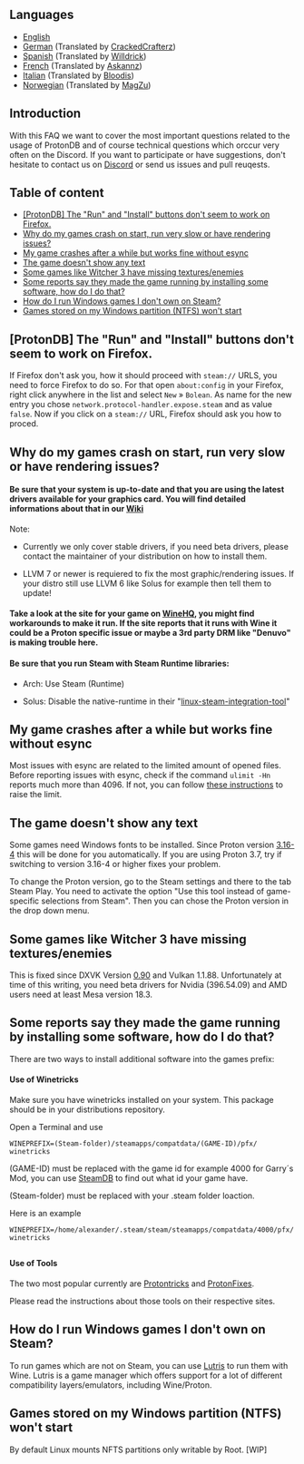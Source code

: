 ## Languages
-  [English](#table-of-content)
-  [German](README_DE.md) (Translated by [CrackedCrafterz](https://github.com/CrackedCrafterz))
-  [Spanish](README_ESP.md) (Translated by [Willdrick](https://github.com/Willdrick))
-  [French](README_FR.md) (Translated by [Askannz](https://github.com/Askannz))
-  [Italian](README_IT.md) (Translated by [Bloodis](https://github.com/bloodis))
-  [Norwegian](README_NO.md) (Translated by [MagZu](https://github.com/magzu))

## Introduction
With this FAQ we want to cover the most important questions related to the usage of ProtonDB and of course technical questions which orccur very often on the Discord. If you want to participate or have suggestions, don't hesitate to contact us on [Discord](https://discord.gg/uuwK9EV) or send us issues and pull reuqests.


## Table of content
  - [[ProtonDB] The "Run" and "Install" buttons don't seem to work on Firefox.](#protondb-the-run-and-install-buttons-dont-seem-to-work-on-firefox)
  - [Why do my games crash on start, run very slow or have rendering issues?](#why-do-my-games-crash-on-start-run-very-slow-or-have-rendering-issues)
  - [My game crashes after a while but works fine without esync](#my-game-crashes-after-a-while-but-works-fine-without-esync)
  - [The game doesn't show any text](#the-game-doesnt-show-any-text)
  - [Some games like Witcher 3 have missing textures/enemies](#some-games-like-witcher-3-have-missing-texturesenemies)
  - [Some reports say they made the game running by installing some software, how do I do that?](#some-reports-say-they-made-the-game-running-by-installing-some-software-how-do-i-do-that)
  - [How do I run Windows games I don't own on Steam?](#how-do-i-run-windows-games-i-dont-own-on-steam)
  - [Games stored on my Windows partition (NTFS) won't start](#games-stored-on-my-windows-partition-ntfs-wont-start)
## [ProtonDB] The "Run" and "Install" buttons don't seem to work on Firefox.
If Firefox don't ask you, how it should proceed with `steam://` URLS, you need to force Firefox to do so. For that open `about:config` in your Firefox, right click anywhere in the list and select `New` » `Bolean`. As name for the new entry you chose `network.protocol-handler.expose.steam` and as value `false`. Now if you click on a `steam://` URL, Firefox should ask you how to proced.
## Why do my games crash on start, run very slow or have rendering issues?

#### Be sure that your system is up-to-date and that you are using the latest drivers available for your graphics card. You will find detailed informations about that in our [Wiki](https://github.com/NoXPhasma/protondb_faq/wiki/Graphics-driver-installation)

Note:

- Currently we only cover stable drivers, if you need beta drivers, please contact the maintainer of your distribution on how to install them.

- LLVM 7 or newer is requiered to fix the most graphic/rendering issues. If your distro still use LLVM 6 like Solus for example then tell them to update!

#### Take a look at the site for your game on [WineHQ](https://appdb.winehq.org), you might find workarounds to make it run. If the site reports that it runs with Wine it could be a Proton specific issue or maybe a 3rd party DRM like "Denuvo" is making trouble here.

#### Be sure that you run Steam with Steam Runtime libraries:

- Arch: Use Steam (Runtime)

- Solus: Disable the native-runtime in their "[linux-steam-integration-tool](https://raw.githubusercontent.com/solus-project/linux-steam-integration/master/.github/LSI_Settings.png)"


## My game crashes after a while but works fine without esync

Most issues with esync are related to the limited amount of opened files. Before reporting issues with esync, check if the command `ulimit -Hn` reports much more than 4096. If not, you can follow [these instructions](https://github.com/zfigura/wine/blob/esync/README.esync) to raise the limit.

## The game doesn't show any text

Some games need Windows fonts to be installed. Since Proton version [3.16-4](https://github.com/ValveSoftware/Proton/wiki/Changelog#316-4) this will be done for you automatically. If you are using Proton 3.7, try if switching to version 3.16-4 or higher fixes your problem.

To change the Proton version, go to the Steam settings and there to the tab Steam Play. You need to activate the option "Use this tool instead of game-specific selections from Steam". Then you can chose the Proton version in the drop down menu.

## Some games like Witcher 3 have missing textures/enemies

This is fixed since DXVK Version [0.90](https://github.com/doitsujin/dxvk/releases/tag/v0.90) and Vulkan 1.1.88. Unfortunately at time of this writing, you need beta drivers for Nvidia (396.54.09) and AMD users need at least Mesa version 18.3.

## Some reports say they made the game running by installing some software, how do I do that?

There are two ways to install additional software into the games prefix:

#### Use of Winetricks
Make sure you have winetricks installed on your system. This package should be in your distributions repository.

Open a Terminal and use
```
WINEPREFIX=(Steam-folder)/steamapps/compatdata/(GAME-ID)/pfx/ winetricks
```
(GAME-ID) must be replaced with the game id for example 4000 for Garry´s Mod, you can use [SteamDB](https://steamdb.info) to find out what id your game have.

(Steam-folder) must be replaced with your .steam folder loaction.

Here is an example

```
WINEPREFIX=/home/alexander/.steam/steam/steamapps/compatdata/4000/pfx/ winetricks
```
##
#### Use of Tools

The two most popular currently are [Protontricks](https://github.com/Sirmentio/protontricks) and [ProtonFixes](https://github.com/simons-public/protonfixes).

Please read the instructions about those tools on their respective sites.

## How do I run Windows games I don't own on Steam?

To run games which are not on Steam, you can use [Lutris](https://lutris.net/) to run them with Wine. Lutris is a game manager which offers support for a lot of different compatibility layers/emulators, including Wine/Proton.

## Games stored on my Windows partition (NTFS) won't start

By default Linux mounts NFTS partitions only writable by Root. [WIP]
